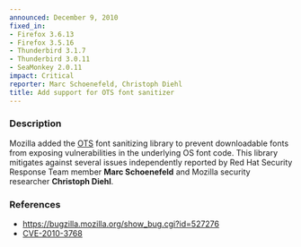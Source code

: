 ```yaml
---
announced: December 9, 2010
fixed_in:
- Firefox 3.6.13
- Firefox 3.5.16
- Thunderbird 3.1.7
- Thunderbird 3.0.11
- SeaMonkey 2.0.11
impact: Critical
reporter: Marc Schoenefeld, Christoph Diehl
title: Add support for OTS font sanitizer
---
```


<h3>Description</h3>

<p>Mozilla added the <a href="http://code.google.com/p/ots/">OTS</a>
font sanitizing library to prevent downloadable fonts from exposing
vulnerabilities in the underlying OS font code. This library mitigates
against several issues independently reported by Red Hat Security
Response Team member <strong>Marc Schoenefeld</strong> and Mozilla
security researcher <strong>Christoph Diehl</strong>.</p>

<h3>References</h3>

<ul>
  <li><a href="https://bugzilla.mozilla.org/show_bug.cgi?id=527276">https://bugzilla.mozilla.org/show_bug.cgi?id=527276</a></li>
  <li><a class="ex-ref" href="http://cve.mitre.org/cgi-bin/cvename.cgi?name=CVE-2010-3768">CVE-2010-3768</a></li>
</ul>




